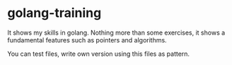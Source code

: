 # golang-training
It shows my skills in golang. Nothing more than some exercises, it shows a fundamental features such as pointers and algorithms. 

You can test files, write own version using this files as pattern. 
